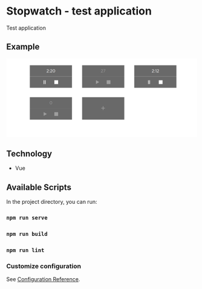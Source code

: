 # Stopwatch - test application

Test application

## Example

![Example](https://github.com/AslimTaslam/stopwatch-test/blob/master/quickExample.png 'Stopwatch')

## Technology

- Vue

## Available Scripts

In the project directory, you can run:

### `npm run serve`

### `npm run build`

### `npm run lint`

### Customize configuration

See [Configuration Reference](https://cli.vuejs.org/config/).
